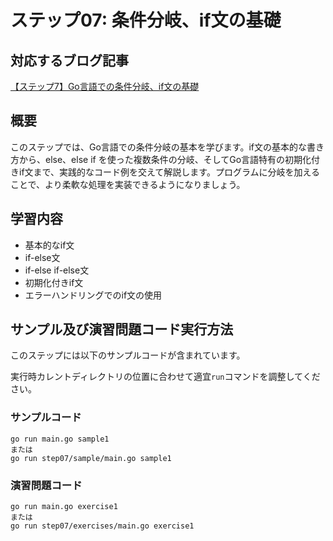 # ステップ07: 条件分岐、if文の基礎

## 対応するブログ記事
[【ステップ7】Go言語での条件分岐、if文の基礎](https://strong-engineer.com/golang/go-if-statements/)

## 概要
このステップでは、Go言語での条件分岐の基本を学びます。if文の基本的な書き方から、else、else if を使った複数条件の分岐、そしてGo言語特有の初期化付きif文まで、実践的なコード例を交えて解説します。プログラムに分岐を加えることで、より柔軟な処理を実装できるようになりましょう。


## 学習内容
- 基本的なif文
- if-else文
- if-else if-else文
- 初期化付きif文
- エラーハンドリングでのif文の使用

## サンプル及び演習問題コード実行方法
このステップには以下のサンプルコードが含まれています。

実行時カレントディレクトリの位置に合わせて適宜`run`コマンドを調整してください。
### サンプルコード
```
go run main.go sample1
または
go run step07/sample/main.go sample1
```
### 演習問題コード
```
go run main.go exercise1
または
go run step07/exercises/main.go exercise1
```